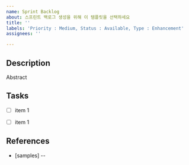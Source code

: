 ```yaml
---
name: Sprint Backlog
about: 스프린트 백로그 생성을 위해 이 템플릿을 선택하세요
title: ''
labels: 'Priority : Medium, Status : Available, Type : Enhancement'
assignees: ''

---
```


## Description


Abstract

## Tasks

- [ ] item 1
- [ ] item 1


## References

- [samples] --
